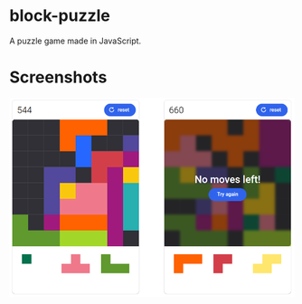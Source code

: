 # block-puzzle
A puzzle game made in JavaScript.

# Screenshots
![Screenshot 1](screenshots/screenshot.png)